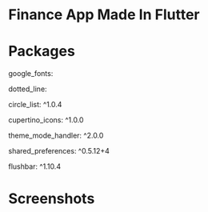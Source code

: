 # Finance App Made In Flutter

# Packages 
google_fonts:

dotted_line:

circle_list: ^1.0.4

cupertino_icons: ^1.0.0

theme_mode_handler: ^2.0.0

shared_preferences: ^0.5.12+4

flushbar: ^1.10.4


# Screenshots
